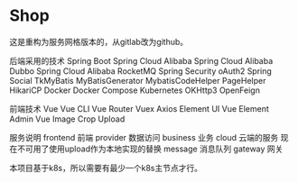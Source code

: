 # Shop
这是重构为服务网格版本的，从gitlab改为github。

后端采用的技术
Spring Boot
Spring Cloud Alibaba 
Spring Cloud Alibaba Dubbo 
Spring Cloud Alibaba RocketMQ 
Spring Security oAuth2 
Spring Social 
TkMyBatis 
MyBatisGenerator 
MybatisCodeHelper 
PageHelper 
HikariCP 
Docker 
Docker Compose 
Kubernetes 
OKHttp3 
OpenFeign 

前端技术
Vue
Vue CLI
Vue Router
Vuex
Axios
Element UI
Vue Element Admin
Vue Image Crop Upload

服务说明
frontend 前端
provider 数据访问
business 业务
cloud 云端的服务 现在不可用了使用upload作为本地实现的替换
message 消息队列
gateway 网关

本项目基于k8s，所以需要有最少一个k8s主节点才行。
